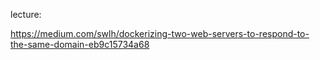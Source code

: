 lecture:  

  https://medium.com/swlh/dockerizing-two-web-servers-to-respond-to-the-same-domain-eb9c15734a68  